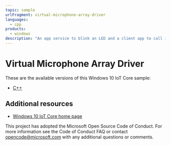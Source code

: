 ```yaml
---
topic: sample
urlFragment: virtual-microphone-array-driver
languages:
  - cpp
products:
  - windows
description: "An app service to blink an LED and a client app to call it."
---
```


# Virtual Microphone Array Driver

These are the available versions of this Windows 10 IoT Core sample:

*	[C++](./Cpp/README.md)

## Additional resources
*	[Windows 10 IoT Core home page](https://developer.microsoft.com/en-us/windows/iot/)

This project has adopted the Microsoft Open Source Code of Conduct. For more information see the Code of Conduct FAQ or contact <opencode@microsoft.com> with any additional questions or comments.
